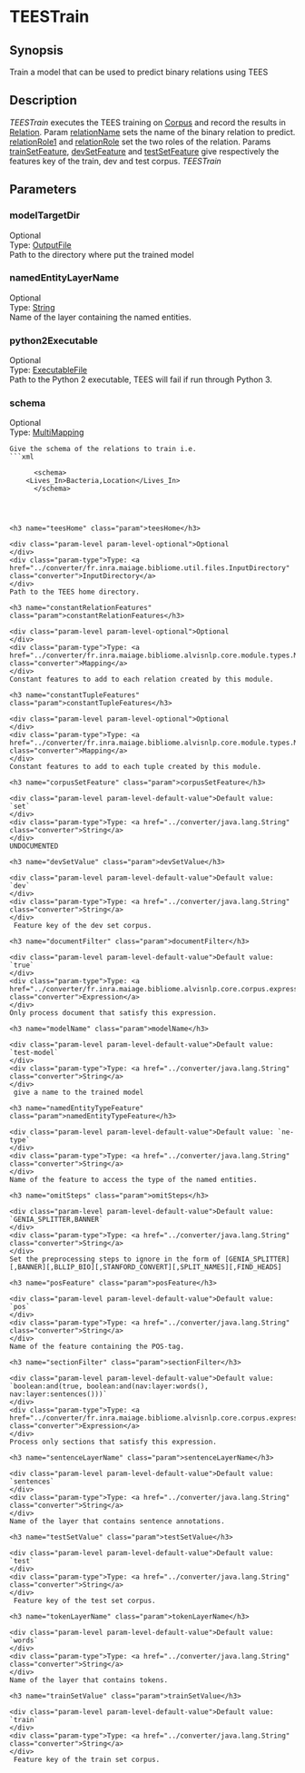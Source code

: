 <h1 class="module">TEESTrain</h1>

## Synopsis

Train a model that can be used to predict binary relations using TEES 

## Description

*TEESTrain* executes the TEES training on <a href="#Corpus" class="param">Corpus</a> and record the results in <a href="#Relation" class="param">Relation</a>. Param <a href="#relationName" class="param">relationName</a> sets the name of the binary relation to predict. <a href="#relationRole1" class="param">relationRole1</a> and <a href="#relationRole" class="param">relationRole</a> set the two roles of the relation. Params <a href="#trainSetFeature" class="param">trainSetFeature</a>, <a href="#devSetFeature" class="param">devSetFeature</a> and <a href="#testSetFeature" class="param">testSetFeature</a> give respectively the features key of the train, dev and test corpus. *TEESTrain*

## Parameters

<h3 name="modelTargetDir" class="param">modelTargetDir</h3>

<div class="param-level param-level-optional">Optional
</div>
<div class="param-type">Type: <a href="../converter/fr.inra.maiage.bibliome.util.files.OutputFile" class="converter">OutputFile</a>
</div>
 Path to the directory where put the trained model

<h3 name="namedEntityLayerName" class="param">namedEntityLayerName</h3>

<div class="param-level param-level-optional">Optional
</div>
<div class="param-type">Type: <a href="../converter/java.lang.String" class="converter">String</a>
</div>
Name of the layer containing the named entities.

<h3 name="python2Executable" class="param">python2Executable</h3>

<div class="param-level param-level-optional">Optional
</div>
<div class="param-type">Type: <a href="../converter/fr.inra.maiage.bibliome.util.files.ExecutableFile" class="converter">ExecutableFile</a>
</div>
Path to the Python 2 executable, TEES will fail if run through Python 3.

<h3 name="schema" class="param">schema</h3>

<div class="param-level param-level-optional">Optional
</div>
<div class="param-type">Type: <a href="../converter/fr.inra.maiage.bibliome.alvisnlp.core.module.types.MultiMapping" class="converter">MultiMapping</a>
</div>
 
  	Give the schema of the relations to train i.e.
	```xml

      	  <schema>
	    <Lives_In>Bacteria,Location</Lives_In>
      	  </schema>
	
```



<h3 name="teesHome" class="param">teesHome</h3>

<div class="param-level param-level-optional">Optional
</div>
<div class="param-type">Type: <a href="../converter/fr.inra.maiage.bibliome.util.files.InputDirectory" class="converter">InputDirectory</a>
</div>
Path to the TEES home directory.

<h3 name="constantRelationFeatures" class="param">constantRelationFeatures</h3>

<div class="param-level param-level-optional">Optional
</div>
<div class="param-type">Type: <a href="../converter/fr.inra.maiage.bibliome.alvisnlp.core.module.types.Mapping" class="converter">Mapping</a>
</div>
Constant features to add to each relation created by this module.

<h3 name="constantTupleFeatures" class="param">constantTupleFeatures</h3>

<div class="param-level param-level-optional">Optional
</div>
<div class="param-type">Type: <a href="../converter/fr.inra.maiage.bibliome.alvisnlp.core.module.types.Mapping" class="converter">Mapping</a>
</div>
Constant features to add to each tuple created by this module.

<h3 name="corpusSetFeature" class="param">corpusSetFeature</h3>

<div class="param-level param-level-default-value">Default value: `set`
</div>
<div class="param-type">Type: <a href="../converter/java.lang.String" class="converter">String</a>
</div>
UNDOCUMENTED

<h3 name="devSetValue" class="param">devSetValue</h3>

<div class="param-level param-level-default-value">Default value: `dev`
</div>
<div class="param-type">Type: <a href="../converter/java.lang.String" class="converter">String</a>
</div>
 Feature key of the dev set corpus. 

<h3 name="documentFilter" class="param">documentFilter</h3>

<div class="param-level param-level-default-value">Default value: `true`
</div>
<div class="param-type">Type: <a href="../converter/fr.inra.maiage.bibliome.alvisnlp.core.corpus.expressions.Expression" class="converter">Expression</a>
</div>
Only process document that satisfy this expression.

<h3 name="modelName" class="param">modelName</h3>

<div class="param-level param-level-default-value">Default value: `test-model`
</div>
<div class="param-type">Type: <a href="../converter/java.lang.String" class="converter">String</a>
</div>
 give a name to the trained model

<h3 name="namedEntityTypeFeature" class="param">namedEntityTypeFeature</h3>

<div class="param-level param-level-default-value">Default value: `ne-type`
</div>
<div class="param-type">Type: <a href="../converter/java.lang.String" class="converter">String</a>
</div>
Name of the feature to access the type of the named entities.

<h3 name="omitSteps" class="param">omitSteps</h3>

<div class="param-level param-level-default-value">Default value: `GENIA_SPLITTER,BANNER`
</div>
<div class="param-type">Type: <a href="../converter/java.lang.String" class="converter">String</a>
</div>
Set the preprocessing steps to ignore in the form of [GENIA_SPLITTER][,BANNER][,BLLIP_BIO][,STANFORD_CONVERT][,SPLIT_NAMES][,FIND_HEADS] 

<h3 name="posFeature" class="param">posFeature</h3>

<div class="param-level param-level-default-value">Default value: `pos`
</div>
<div class="param-type">Type: <a href="../converter/java.lang.String" class="converter">String</a>
</div>
Name of the feature containing the POS-tag.

<h3 name="sectionFilter" class="param">sectionFilter</h3>

<div class="param-level param-level-default-value">Default value: `boolean:and(true, boolean:and(nav:layer:words(), nav:layer:sentences()))`
</div>
<div class="param-type">Type: <a href="../converter/fr.inra.maiage.bibliome.alvisnlp.core.corpus.expressions.Expression" class="converter">Expression</a>
</div>
Process only sections that satisfy this expression.

<h3 name="sentenceLayerName" class="param">sentenceLayerName</h3>

<div class="param-level param-level-default-value">Default value: `sentences`
</div>
<div class="param-type">Type: <a href="../converter/java.lang.String" class="converter">String</a>
</div>
Name of the layer that contains sentence annotations.

<h3 name="testSetValue" class="param">testSetValue</h3>

<div class="param-level param-level-default-value">Default value: `test`
</div>
<div class="param-type">Type: <a href="../converter/java.lang.String" class="converter">String</a>
</div>
 Feature key of the test set corpus. 

<h3 name="tokenLayerName" class="param">tokenLayerName</h3>

<div class="param-level param-level-default-value">Default value: `words`
</div>
<div class="param-type">Type: <a href="../converter/java.lang.String" class="converter">String</a>
</div>
Name of the layer that contains tokens.

<h3 name="trainSetValue" class="param">trainSetValue</h3>

<div class="param-level param-level-default-value">Default value: `train`
</div>
<div class="param-type">Type: <a href="../converter/java.lang.String" class="converter">String</a>
</div>
 Feature key of the train set corpus.

